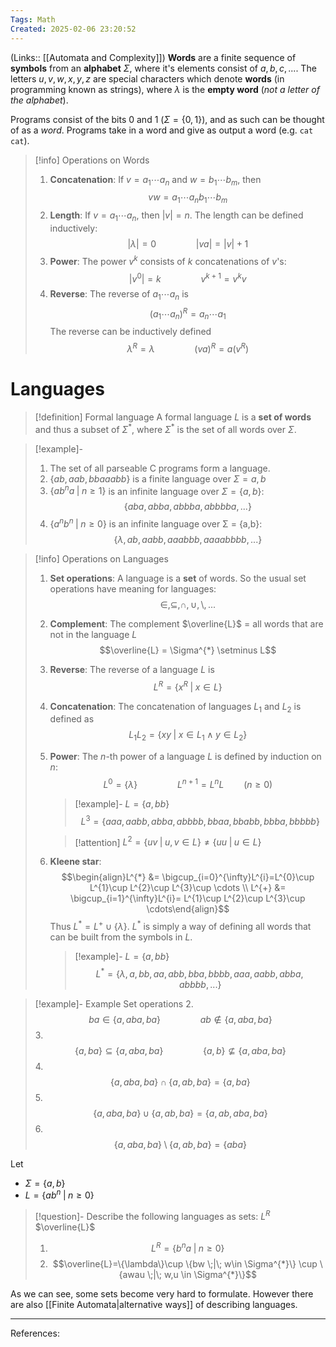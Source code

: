 ```yaml
---
Tags: Math
Created: 2025-02-06 23:20:52
---
```

(Links:: [[Automata and Complexity]])
**Words** are a finite sequence of **symbols** from an **alphabet** $\Sigma$, where it's elements consist of $a,b,c,...$. The letters $u,v,w,x,y,z$ are special characters which denote **words** (in programming known as strings), where $\lambda$ is the **empty word** (*not a letter of the alphabet*).

Programs consist of the bits 0 and 1 ($\Sigma=\{0,1\}$), and as such can be thought of as a *word*. Programs take in a word and give as output a word (e.g. `cat cat`).

> [!info] Operations on Words
> 1. **Concatenation**: If $v=a_{1}\cdots a_{n}$ and $w=b_{1}\cdots b_{m}$, then $$vw = a_{1}\cdots a_{n}b_{1}\cdots b_{m}$$ 
> 2. **Length**: If $v=a_{1}\cdots a_{n}$, then $|v|=n$. The length can be defined inductively: $$|\lambda| = 0 \qquad \qquad |va| = |v| + 1$$
> 3. **Power**: The power $v^{k}$ consists of $k$ concatenations of $v$'s: $$|v^{0}| = k \qquad \qquad v^{k+1}=v^{k}v$$
> 4. **Reverse**: The reverse of $a_{1}\cdots a_{n}$ is $$(a_{1}\cdots a_{n})^{R}=a_{n}\cdots a_{1}$$ The reverse can be inductively defined $$\lambda^{R}=\lambda \qquad \qquad (va)^{R}=a(v^{R})$$
# Languages
> [!definition] Formal language
> A formal language $L$ is a **set of words** and thus a subset of $\Sigma^{*}$, where $\Sigma^{*}$ is the set of all words over $\Sigma$. 

> [!example]-
> 1. The set of all parseable C programs form a language.
> 2. $\{ ab, aab, bbaaabb \}$ is a finite language over $\Sigma = {a, b}$
> 3. $\{ab^{n}a \;\vert\; n \geq 1\}$ is an infinite language over $\Sigma = \{a,b\}$: $$\{aba, abba, abbba, abbbba, ...\}$$
> 4. $\{a^{n}b^{n} \;\vert\; n \geq 0\}$ is an infinite language over Σ = {a,b}: $$\{\lambda, ab, aabb, aaabbb, aaaabbbb, ...\}$$

> [!info] Operations on Languages
> 1. **Set operations**: A language is a **set** of words. So the usual set operations have meaning for languages: $$\in, \subseteq, \cap, \cup, \setminus, ... $$
> 2. **Complement**: The complement $\overline{L}$ = all words that are not in the language $L$ $$\overline{L} = \Sigma^{*} \setminus L$$
> 3. **Reverse**: The reverse of a language $L$ is $$L^{R} = \{x^{R} \;|\; x \in L \}$$
> 4. **Concatenation**: The concatenation of languages $L_{1}$ and $L_{2}$ is defined as $$L_{1}L_{2}=\{xy \;|\; x \in L_{1} \land y \in L_{2}\}$$
> 5. **Power**: The $n$-th power of a language $L$ is defined by induction on $n$: $$L^{0}=\{ \lambda\}\qquad\qquad L^{n+1}=L^{n}L\qquad (n\geq 0)$$
>    > [!example]- $L=\{a,bb\}$
>    > $$L^{3}=\{aaa,aabb,abba,abbbb,bbaa,bbabb,bbba,bbbbb\}$$
>
>    > [!attention] $L^{2}=\{uv \;|\; u,v\in L\}\neq\{uu \;|\; u \in L\}$
> 1. **Kleene star**: $$\begin{align}L^{*} &= \bigcup_{i=0}^{\infty}L^{i}=L^{0}\cup L^{1}\cup L^{2}\cup L^{3}\cup \cdots \\ L^{+} &= \bigcup_{i=1}^{\infty}L^{i}= L^{1}\cup L^{2}\cup L^{3}\cup \cdots\end{align}$$
>    Thus $L^{*}=L^{+}\cup \{\lambda\}$. $L^{*}$ is simply a way of defining all words that can be built from the symbols in $L$.
>    > [!example]- $L=\{a,bb\}$
>    > $$L^{*}=\{\lambda, a,bb, aa, abb, bba, bbbb, aaa, aabb, abba, abbbb, ...\}$$

> [!example]- Example Set operations
> 2. $$ba \in \{a, aba, ba\} \qquad \qquad ab \notin \{a,aba,ba\}$$
> 3. $$\{a,ba\} \subseteq \{a, aba, ba\} \qquad \qquad \{a,b\}\nsubseteq\{a,aba,ba\}$$
> 4. $$\{a,aba,ba\}\cap \{a,ab,ba\}=\{a,ba\}$$
> 5. $$\{a,aba,ba\}\cup\{a,ab,ba\}=\{a,ab,aba,ba\}$$
> 6. $$\{a,aba,ba\}\setminus \{a,ab,ba\}=\{aba\}$$

Let 
- $\Sigma = \{a, b\}$
- $L= \{ab^{n}\; | \; n \geq 0\}$

> [!question]- Describe the following languages as sets: $L^{R}$ $\overline{L}$
> 1. $$L^{R}=\{b^{n}a \;|\; n\geq 0\}$$
> 2. $$\overline{L}=\{\lambda\}\cup \{bw \;|\; w\in \Sigma^{*}\} \cup \{awau \;|\; w,u \in \Sigma^{*}\}$$

As we can see, some sets become very hard to formulate. However there are also [[Finite Automata|alternative ways]] of describing languages.

---
References: